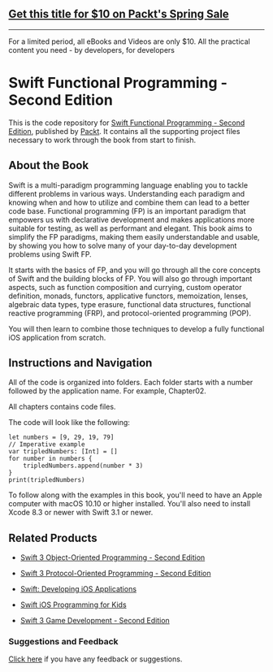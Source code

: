 ## [Get this title for $10 on Packt's Spring Sale](https://www.packt.com/B06594?utm_source=github&utm_medium=packt-github-repo&utm_campaign=spring_10_dollar_2022)
-----
For a limited period, all eBooks and Videos are only $10. All the practical content you need \- by developers, for developers

# Swift Functional Programming - Second Edition
This is the code repository for [Swift Functional Programming - Second Edition](https://www.packtpub.com/application-development/swift-functional-programming-second-edition?utm_source=github&utm_medium=repository&utm_campaign=9781787284500), published by [Packt](https://www.packtpub.com/?utm_source=github). It contains all the supporting project files necessary to work through the book from start to finish.
## About the Book
Swift is a multi-paradigm programming language enabling you to tackle different problems in various ways. Understanding each paradigm and knowing when and how to utilize and combine them can lead to a better code base. Functional programming (FP) is an important paradigm that empowers us with declarative development and makes applications more suitable for testing, as well as performant and elegant. This book aims to simplify the FP paradigms, making them easily understandable and usable, by showing you how to solve many of your day-to-day development problems using Swift FP.

It starts with the basics of FP, and you will go through all the core concepts of Swift and the building blocks of FP. You will also go through important aspects, such as function composition and currying, custom operator definition, monads, functors, applicative functors, memoization, lenses, algebraic data types, type erasure, functional data structures, functional reactive programming (FRP), and protocol-oriented programming (POP).

You will then learn to combine those techniques to develop a fully functional iOS application from scratch.

## Instructions and Navigation
All of the code is organized into folders. Each folder starts with a number followed by the application name. For example, Chapter02.

All chapters contains code files.

The code will look like the following:
```
let numbers = [9, 29, 19, 79]
// Imperative example
var tripledNumbers: [Int] = []
for number in numbers {
    tripledNumbers.append(number * 3)
}
print(tripledNumbers)
```

To follow along with the examples in this book, you'll need to have an Apple computer with macOS 10.10 or higher installed. You'll also need to install Xcode 8.3 or newer with Swift 3.1 or newer.

## Related Products
* [Swift 3 Object-Oriented Programming - Second Edition](https://www.packtpub.com/application-development/swift-3-object-oriented-programming-second-edition?utm_source=github&utm_medium=repository&utm_campaign=9781787120396)

* [Swift 3 Protocol-Oriented Programming - Second Edition](https://www.packtpub.com/application-development/swift-3-protocol-oriented-programming-second-edition?utm_source=github&utm_medium=repository&utm_campaign=9781787129948)

* [Swift: Developing iOS Applications](https://www.packtpub.com/virtualization-and-cloud/swift-developing-ios-applications?utm_source=github&utm_medium=repository&utm_campaign=9781787120242)

* [Swift iOS Programming for Kids](https://www.packtpub.com/application-development/swift-ios-programming-kids?utm_source=github&utm_medium=repository&utm_campaign=9781787120747)

* [Swift 3 Game Development - Second Edition](https://www.packtpub.com/application-development/swift-3-game-development-second-edition?utm_source=github&utm_medium=repository&utm_campaign=9781787127753)

### Suggestions and Feedback
[Click here](https://docs.google.com/forms/d/e/1FAIpQLSe5qwunkGf6PUvzPirPDtuy1Du5Rlzew23UBp2S-P3wB-GcwQ/viewform) if you have any feedback or suggestions.

